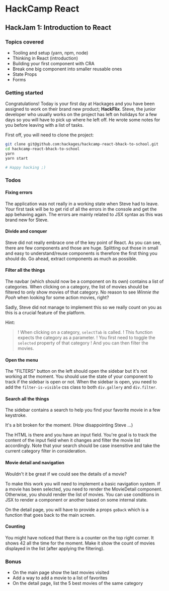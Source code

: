 # HackCamp React

## HackJam 1: Introduction to React

### Topics covered
* Tooling and setup (yarn, npm, node)
* Thinking in React (introduction)
* Building your first component with CRA
* Break one big component into smaller reusable ones
* State Props
* Forms

### Getting started

Congratulations!
Today is your first day at Hackages and you have been assigned to work on their brand new product; **HackFlix**.
Steve, the junior developer who usually works on the project has left on holidays for a few days so you will have to pick up where he left off.
He wrote some notes for you before leaving with a list of tasks.

First off, you will need to clone the project:
```bash
git clone git@github.com:hackages/hackcamp-react-bhack-to-school.git
cd hackcamp-react-bhack-to-school
yarn
yarn start

# Happy hacking ;)
```

### Todos

#### Fixing errors
The application was not really in a working state when Steve had to leave.
Your first task will be to get rid of all the errors in the console and get the app behaving again.
The errors are mainly related to JSX syntax as this was brand new for Steve.

#### Divide and conquer
Steve did not really embrace one of the key point of React.
As you can see, there are few components and those are huge.
Splitting out those in small and easy to understand/reuse components is therefore the first thing you should do.
Go ahead, extract components as much as possible.

#### Filter all the things
The navbar (which should now be a component on its own) contains a list of categories.
When clicking on a category, the list of movies should be filtered to only show movies of that category.
No reason to see *Winnie the Pooh* when looking for some action movies, right?

Sadly, Steve did not manage to implement this so we really count on you as this is a crucial feature of the platform.

Hint:
>! When clicking on a category, `selectTab` is called.
>! This function expects the category as a parameter.
>! You first need to toggle the `selected` property of that category
>! And you can then filter the movies.

#### Open the menu
The "FILTERS" button on the left should open the sidebar but it's not working at the moment.
You should use the state of your component to track if the sidebar is open or not.
When the sidebar is open, you need to add the `filter-is-visible` css class to both `div.gallery` and `div.filter`.

#### Search all the things
The sidebar contains a search to help you find your favorite movie in a few keystroke.

It's a bit broken for the moment. (How disappointing Steve ...)

The HTML is there and you have an input field.
You're goal is to track the content of the input field when it changes and filter the movie list accordingly.
Note that your search should be case insensitive and take the current category filter in consideration.

#### Movie detail and navigation
Wouldn't it be great if we could see the details of a movie?

To make this work you will need to implement a basic navigation system.
If a movie has been selected, you need to render the MovieDetail component.
Otherwise, you should render the list of movies.
You can use conditions in JSX to render a component or another based on some internal state.

On the detail page, you will have to provide a props `goBack` which is a function that goes back to the main screen.

#### Counting
You might have noticed that there is a counter on the top right corner.
It shows 42 all the time for the moment.
Make it show the count of movies displayed in the list (after applying the filtering).

### Bonus
- On the main page show the last movies visited
- Add a way to add a movie to a list of favorites
- On the detail page, list the 5 best movies of the same category
